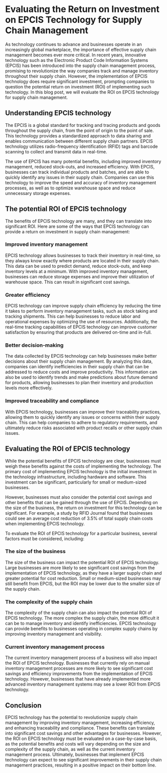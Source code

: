 # Evaluating the Return on Investment on EPCIS Technology for Supply Chain Management

As technology continues to advance and businesses operate in an increasingly global marketplace, the importance of effective supply chain management becomes ever more critical. In recent years, innovative technology such as the Electronic Product Code Information Systems (EPCIS) has been introduced into the supply chain management process, promising to revolutionize the way companies track and manage inventory throughout their supply chain. However, the implementation of EPCIS technology does require significant investment, prompting companies to question the potential return on investment (ROI) of implementing such technology. In this blog post, we will evaluate the ROI on EPCIS technology for supply chain management.

## Understanding EPCIS technology 

The EPCIS is a global standard for tracking and tracing products and goods throughout the supply chain, from the point of origin to the point of sale. This technology provides a standardized approach to data sharing and enables communication between different supply chain partners. EPCIS technology utilizes radio-frequency identification (RFID) tags and barcode scanning to collect and transmit data in real-time.

The use of EPCIS has many potential benefits, including improved inventory management, reduced stock-outs, and increased efficiency. With EPCIS, businesses can track individual products and batches, and are able to quickly identify any issues in their supply chain. Companies can use this technology to improve the speed and accuracy of inventory management processes, as well as to optimize warehouse space and reduce unnecessary storage expenses.

## The potential ROI of EPCIS technology 

The benefits of EPCIS technology are many, and they can translate into significant ROI. Here are some of the ways that EPCIS technology can provide a return on investment in supply chain management:

### Improved inventory management 

EPCIS technology allows businesses to track their inventory in real-time, so they always know exactly where products are located in their supply chain. This data can be used to predict demand, reduce stock-outs, and keep inventory levels at a minimum. With improved inventory management, businesses can reduce storage expenses and improve their utilization of warehouse space. This can result in significant cost savings.

### Greater efficiency 

EPCIS technology can improve supply chain efficiency by reducing the time it takes to perform inventory management tasks, such as stock taking and tracking shipments. This can help businesses to reduce labor and operational expenses by optimizing the use of resources. Additionally, the real-time tracking capabilities of EPCIS technology can improve customer satisfaction by ensuring that products are delivered on-time and in-full.

### Better decision-making 

The data collected by EPCIS technology can help businesses make better decisions about their supply chain management. By analyzing this data, companies can identify inefficiencies in their supply chain that can be addressed to reduce costs and improve productivity. This information can also be used to identify trends and make predictions about future demand for products, allowing businesses to plan their inventory and production levels more effectively.

### Improved traceability and compliance 

With EPCIS technology, businesses can improve their traceability practices, allowing them to quickly identify any issues or concerns within their supply chain. This can help companies to adhere to regulatory requirements, and ultimately reduce risks associated with product recalls or other supply chain issues.

## Evaluating the ROI of EPCIS technology 

While the potential benefits of EPCIS technology are clear, businesses must weigh these benefits against the costs of implementing the technology. The primary cost of implementing EPCIS technology is the initial investment in the technology infrastructure, including hardware and software. This investment can be significant, particularly for small or medium-sized businesses.

However, businesses must also consider the potential cost savings and other benefits that can be gained through the use of EPCIS. Depending on the size of the business, the return on investment for this technology can be significant. For example, a study by RFID Journal found that businesses could see an average cost reduction of 3.5% of total supply chain costs when implementing EPCIS technology.

To evaluate the ROI of EPCIS technology for a particular business, several factors must be considered, including:

### The size of the business 

The size of the business can impact the potential ROI of EPCIS technology. Large businesses are more likely to see significant cost savings from the implementation of EPCIS technology, as they have a larger supply chain and greater potential for cost reduction. Small or medium-sized businesses may still benefit from EPCIS, but the ROI may be lower due to the smaller size of the supply chain.

### The complexity of the supply chain 

The complexity of the supply chain can also impact the potential ROI of EPCIS technology. The more complex the supply chain, the more difficult it can be to manage inventory and identify inefficiencies. EPCIS technology can provide benefits to businesses operating in complex supply chains by improving inventory management and visibility.

### Current inventory management process 

The current inventory management process of a business will also impact the ROI of EPCIS technology. Businesses that currently rely on manual inventory management processes are more likely to see significant cost savings and efficiency improvements from the implementation of EPCIS technology. However, businesses that have already implemented more advanced inventory management systems may see a lower ROI from EPCIS technology.

## Conclusion 

EPCIS technology has the potential to revolutionize supply chain management by improving inventory management, increasing efficiency, and enhancing traceability and compliance. These benefits can translate into significant cost savings and other advantages for businesses. However, the ROI on EPCIS technology must be evaluated on a case-by-case basis, as the potential benefits and costs will vary depending on the size and complexity of the supply chain, as well as the current inventory management process. Ultimately, businesses that implement EPCIS technology can expect to see significant improvements in their supply chain management practices, resulting in a positive impact on their bottom line.

